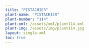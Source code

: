 ```yaml
---
title: "PISTACHIER"
plant-name: "PISTACHIER"
plant-number: "114"
plant-xml: /assets/xml/plant114.xml
plant-img: /assets/img/plant114.jpg
layout: single-xml
toc: true
---
```

